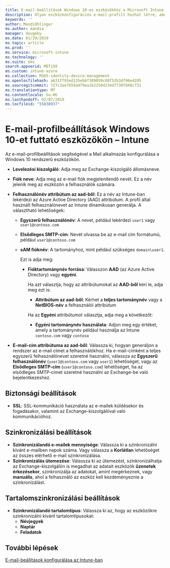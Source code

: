 ```yaml
---
title: E-mail-beállítások Windows 10-es eszközökhöz a Microsoft Intune-ban – Azure | Microsoft Docs
description: Olyan eszközkonfigurációs e-mail-profilt hozhat létre, amely az Exchange-kiszolgálót használja, és a tulajdonságokat az Azure Active Directoryból olvassa be. SSL-t is engedélyezhet, és a Microsoft Intune használatával szinkronizálhatja az e-maileket és az ütemezéseket Windows 10-es eszközökön.
keywords: ''
author: MandiOhlinger
ms.author: mandia
manager: dougeby
ms.date: 01/29/2019
ms.topic: article
ms.prod: ''
ms.service: microsoft-intune
ms.technology: ''
ms.suite: ems
search.appverid: MET150
ms.custom: intune-azure
ms.collection: M365-identity-device-management
ms.openlocfilehash: a631ff93ed135ebbf389059c08f52b3df90e4295
ms.sourcegitcommit: 727c3ae7659ad79ea162250d234d7730f840c731
ms.translationtype: MT
ms.contentlocale: hu-HU
ms.lasthandoff: 02/07/2019
ms.locfileid: "55838937"
---
```

# <a name="email-profile-settings-for-devices-running-windows-10---intune"></a>E-mail-profilbeállítások Windows 10-et futtató eszközökön – Intune

Az e-mail-profilbeállítások segítségével a Mail alkalmazás konfigurálása a Windows 10 rendszerű eszközökön.

- **Levelezési kiszolgáló**: Adja meg az Exchange-kiszolgáló állomásneve.
- **Fiók neve**: Adja meg az e-mail fiók megjelenítendő nevét. Ez a név jelenik meg az eszközön a felhasználók számára.
- **Felhasználónév attribútum az aad-ből**: Ez a név az Intune-ban lekérdezi az Azure Active Directory (AAD) attribútum. A profil által használt felhasználónevet az Intune dinamikusan generálja. A választható lehetőségek:
  - **Egyszerű felhasználónév**: A nevet, például lekérdezi `user1` vagy `user1@contoso.com`
  - **Elsődleges SMTP-cím**: Nevét olvassa be az e-mail cím formátumú, például `user1@contoso.com`
  - **sAM fióknév**: A tartományhoz, mint például szükséges `domain\user1`.

    Ezt is adja meg:  
    - **Fióktartománynév forrása**: Válasszon **AAD** (az Azure Active Directory) vagy **egyéni**.

      Ha azt választja, hogy az attribútumokat az **AAD-ből** kéri le, adja meg ezt is:
      - **Attribútum az aad-ből**: Kérhet a **teljes tartománynév** vagy a **NetBIOS-név** a felhasználói attribútum

      Ha az **Egyéni** attribútumot választja, adja meg a következőt:
      - **Egyéni tartománynév használata**: Adjon meg egy értéket, amely a tartománynév például használja az Intune `contoso.com` vagy `contoso`

- **E-mail-cím attribútuma az aad-ből**: Válassza ki, hogyan generáljon a rendszer az e-mail címet a felhasználókhoz. Ha e-mail-címként a teljes egyszerű felhasználónevet szeretné használni, válassza az **Egyszerű felhasználónév** (`user1@contoso.com` vagy `user1`) lehetőséget, vagy az **Elsődleges SMTP-cím** (`user1@contoso.com`) lehetőséget, ha az elsődleges SMTP-címet szeretné használni az Exchange-be való bejelentkezéshez.

## <a name="security-settings"></a>Biztonsági beállítások

- **SSL**: SSL-kommunikáció használata az e-mailek küldésekor és fogadásakor, valamint az Exchange-kiszolgálóval való kommunikációhoz.

## <a name="synchronization-settings"></a>Szinkronizálási beállítások

- **Szinkronizálandó e-mailek mennyisége**: Válassza ki a szinkronizálni kívánt e-mailben napok száma. Vagy válassza a **Korlátlan** lehetőséget az összes elérhető e-mail szinkronizálása.
- **Szinkronizálás ütemezése**: Válassza ki az ütemezést, szinkronizálhatja az Exchange-kiszolgálón is megadhat az adatait eszközök **üzenetek érkezésekor**, szinkronizálja az adatokat, amint megérkeznek, vagy **manuális**, ahol a felhasználó az eszköz kell kezdeményeznie a szinkronizálást.

## <a name="content-sync-settings"></a>Tartalomszinkronizálási beállítások

- **Szinkronizálandó tartalomtípus**: Válassza ki az, hogy az eszközökre szinkronizálni kívánt tartalomtípusokat:
  - **Névjegyek**
  - **Naptár**
  - **Feladatok**

## <a name="next-steps"></a>További lépések
[E-mail-beállítások konfigurálása az Intune-ban](email-settings-configure.md)
